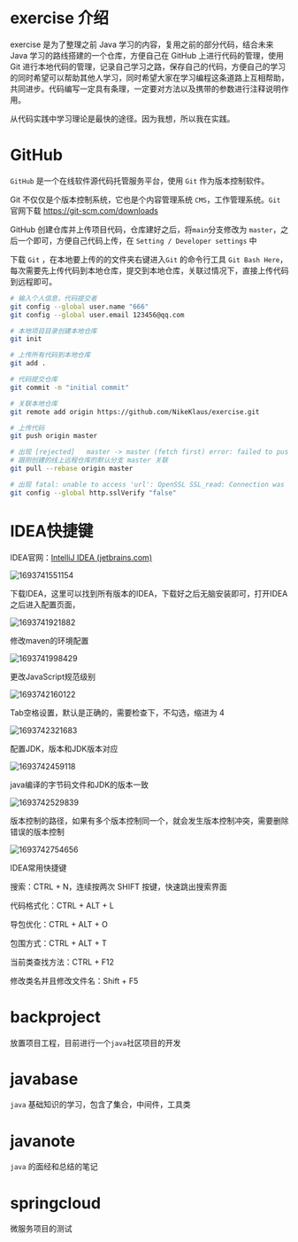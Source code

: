 # exercise 介绍

exercise 是为了整理之前 Java 学习的内容，复用之前的部分代码，结合未来 Java 学习的路线搭建的一个仓库，方便自己在 GitHub 上进行代码的管理，使用 Git 进行本地代码的管理，记录自己学习之路，保存自己的代码，方便自己的学习的同时希望可以帮助其他人学习，同时希望大家在学习编程这条道路上互相帮助，共同进步。代码编写一定具有条理，一定要对方法以及携带的参数进行注释说明作用。

从代码实践中学习理论是最快的途径。因为我想，所以我在实践。
# GitHub

`GitHub` 是一个在线软件源代码托管服务平台，使用 `Git` 作为版本控制软件。

Git 不仅仅是个版本控制系统，它也是个内容管理系统 `CMS`，工作管理系统。`Git` 官网下载  https://git-scm.com/downloads

GitHub 创建仓库并上传项目代码，仓库建好之后，将`main`分支修改为 `master`，之后一个即可，方便自己代码上传，在 `Setting / Developer settings` 中

下载 `Git` ，在本地要上传的的文件夹右键进入`Git` 的命令行工具 `Git Bash Here`，每次需要先上传代码到本地仓库，提交到本地仓库，关联过情况下，直接上传代码到远程即可。
```bash
# 输入个人信息，代码提交者
git config --global user.name "666" 
git config --global user.email 123456@qq.com

# 本地项目目录创建本地仓库
git init

# 上传所有代码到本地仓库
git add .

# 代码提交仓库
git commit -m "initial commit"

# 关联本地仓库
git remote add origin https://github.com/NikeKlaus/exercise.git

# 上传代码
git push origin master

# 出现 [rejected]   master -> master (fetch first) error: failed to push some refs
# 跟刚创建的线上远程仓库的默认分支 master 关联
git pull --rebase origin master

# 出现 fatal: unable to access 'url': OpenSSL SSL_read: Connection was reset, errno 10054，解除 ssl 验证
git config --global http.sslVerify "false"
```


# IDEA快捷键

IDEA官网：[IntelliJ IDEA (jetbrains.com)](https://www.jetbrains.com/zh-cn/idea/download/other.html)

![1693741551154](D:\图库\笔记-规划\assets\1693741551154.png)

下载IDEA，这里可以找到所有版本的IDEA，下载好之后无脑安装即可，打开IDEA之后进入配置页面，

![1693741921882](D:\图库\笔记-规划\assets\1693741921882.png)

修改maven的环境配置

![1693741998429](D:\图库\笔记-规划\assets\1693741998429.png)

更改JavaScript规范级别

![1693742160122](D:\图库\笔记-规划\assets\1693742160122.png)

Tab空格设置，默认是正确的，需要检查下，不勾选，缩进为 4

![1693742321683](D:\图库\笔记-规划\assets\1693742321683.png)

配置JDK，版本和JDK版本对应

![1693742459118](D:\图库\笔记-规划\assets\1693742459118.png)

java编译的字节码文件和JDK的版本一致

![1693742529839](D:\图库\笔记-规划\assets\1693742529839.png)

版本控制的路径，如果有多个版本控制同一个，就会发生版本控制冲突，需要删除错误的版本控制

![1693742754656](D:\图库\笔记-规划\assets\1693742754656.png)

IDEA常用快捷键

搜索：CTRL + N，连续按两次 SHIFT 按键，快速跳出搜索界面

代码格式化：CTRL + ALT + L

导包优化：CTRL + ALT + O

包围方式：CTRL + ALT + T

当前类查找方法：CTRL + F12

修改类名并且修改文件名：Shift + F5

# backproject

放置项目工程，目前进行一个`java`社区项目的开发

# javabase

`java` 基础知识的学习，包含了集合，中间件，工具类

# javanote

`java` 的面经和总结的笔记

# springcloud

微服务项目的测试